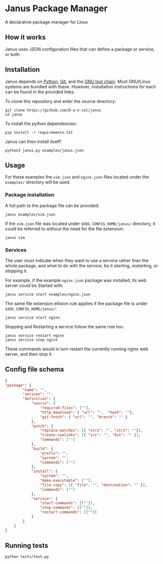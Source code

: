 # Janus Package Manager
A declarative package manager for Linux 

## How it works
Janus uses JSON configuration files that can define a package or service, or both

## Installation
Janus depends on [Python](https://www.python.org/downloads/), [Git](https://git-scm.com/book/en/v2/Getting-Started-Installing-Git), and the [GNU tool chain](https://www.nongnu.org/avr-libc/user-manual/install_tools.html).
Most GNU/Linux systems are bundled with these. However, installation instructions for each can be found in the provided links.

To clone this repository and enter the source directory:
```shell
git clone https://github.com/D-a-n-iel/janus
cd janus
```

To install the python dependencies:
```shell
pip install -r requirements.txt
```

Janus can then install itself!
```shell
python3 janus.py examples/janus.json
```

## Usage
For these examples the `vim.json` and `nginx.json` files located under the `examples/` directory will be used.

### Package installation
A full path to the package file can be provided:
```shell
janus examples/vim.json
```

If the `vim.json` file was located under `$XDG_CONFIG_HOME/janus/` directory,
it could be referred to without the need for the file extension:
```shell
janus vim
```

### Services
The user must indicate when they want to use a service rather than the whole package,
and what to do with the service; be it *start*ing, *restart*ing, or *stop*ping it.

For example, if the example `nginx.json` package was installed, its web server could be Started with:
```shell
janus service start examples/nginx.json
```

The same file extension ellision rule applies if the package file is under `$XDG_CONFIG_HOME/janus/`:
```shell
janus service start nginx
```

Stopping and Restarting a service follow the same rule too:
```shell
janus service restart nginx
janus service stop nginx
```

These commands would in turn restart the currently running nginx web server, and then stop it.

## Config file schema
```json
{
"package": {
        "name": "",
        "version": "",
        "definition": {
            "source": {
                "required-files": [""],
                "http-download": { "url": "",  "hash": ""},
                "git-fetch": { "url": "", "branch": "" }
            },
            "patch": {
                "replace-matches": [{ "str1": "", "str2": ""}],
                "create-symlinks": [{ "src": "", "dst": "" }],
                "commands": [""]
            },
            "build": {
                "prefix": "",
                "system": "",
                "commands": [""]
            },
            "install": {
                "system": "",
                "make-executable": [""],
                "file-copy": [{ "file": "", "destination": "" }],
                "commands": [""]
            },
            "service": {
                "start-commands": [[""]],
                "stop-commands": [[""]],
                "restart-commands": [[""]]
            }
        }
    }
}
```

## Running tests
``` sh
python tests/test.py
```
